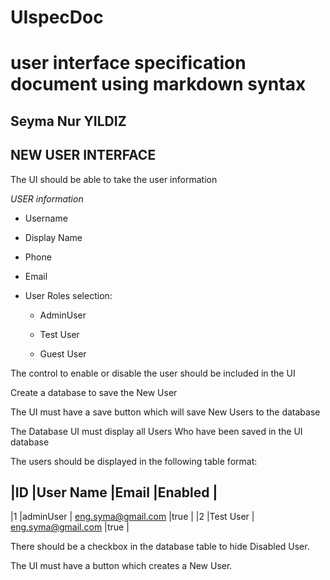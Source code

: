 # UIspecDoc
# user interface specification document using markdown syntax

## Seyma Nur YILDIZ

## NEW USER INTERFACE
The UI should be able to take the user information

_USER information_

*  Username

*  Display Name

*  Phone

*  Email

*  User Roles selection:

    *  AdminUser
    
    *  Test User
    
    *  Guest User

The control to enable or disable the user should be included in the UI

Create a database to save the New User

The UI must have a save button which will save New Users to the database

The Database UI must display all Users Who have been saved in the UI database

The users should be displayed in the following table format:

   |ID       |User Name   |Email               |Enabled  |
   -------------------------------------------------------
   |1        |adminUser   |     eng.syma@gmail.com    |true     |
   |2        |Test User   |   eng.syma@gmail.com       |true     |
  
 There should be a checkbox in the database table to hide Disabled User.
 
 The UI must have a button which creates a New User.

